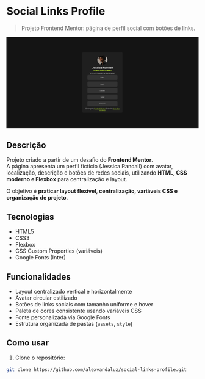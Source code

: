 # Social Links Profile

> Projeto Frontend Mentor: página de perfil social com botões de links.

![Preview do Projeto](./assets/images/screenshot.png)

## Descrição

Projeto criado a partir de um desafio do **Frontend Mentor**.  
A página apresenta um perfil fictício (Jessica Randall) com avatar, localização, descrição e botões de redes sociais, utilizando **HTML, CSS moderno e Flexbox** para centralização e layout.

O objetivo é **praticar layout flexível, centralização, variáveis CSS e organização de projeto**.

## Tecnologias

- HTML5  
- CSS3  
- Flexbox  
- CSS Custom Properties (variáveis)  
- Google Fonts (Inter)  

## Funcionalidades

- Layout centralizado vertical e horizontalmente  
- Avatar circular estilizado  
- Botões de links sociais com tamanho uniforme e hover  
- Paleta de cores consistente usando variáveis CSS  
- Fonte personalizada via Google Fonts  
- Estrutura organizada de pastas (`assets`, `style`)

## Como usar

1. Clone o repositório:  
```bash
git clone https://github.com/alexvandaluz/social-links-profile.git

